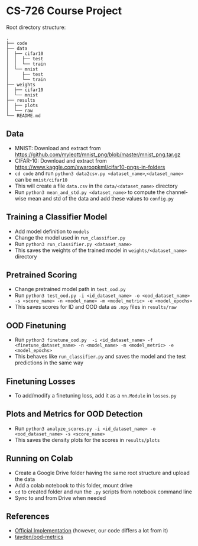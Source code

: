 # CS-726 Course Project
  
Root directory structure:
```
.
├── code
├── data
│  ├── cifar10
│  │  ├── test
│  │  └── train
│  └── mnist
│     ├── test
│     └── train
├── weights
│  ├── cifar10
│  └── mnist
├── results
│  ├── plots
│  └── raw
└── README.md
```
  
## Data
- MNIST: Download and extract from https://github.com/myleott/mnist_png/blob/master/mnist_png.tar.gz 
- CIFAR-10: Download and extract from https://www.kaggle.com/swaroopkml/cifar10-pngs-in-folders
- `cd code` and run `python3 data2csv.py <dataset_name>`,`<dataset_name>` can be `mnist/cifar10`
- This will create a file `data.csv` in the `data/<dataset_name>` directory
- Run `python3 mean_and_std.py <dataset_name>` to compute the channel-wise mean and std of the data and add these values to `config.py`

## Training a Classifier Model
- Add model definition to `models`
- Change the model used in `run_classifier.py`
- Run `python3 run_classifier.py <dataset_name>`
- This saves the weights of the trained model in `weights/<dataset_name>` directory

## Pretrained Scoring
- Change pretrained model path in `test_ood.py`
- Run `python3 test_ood.py -i <id_dataset_name> -o <ood_dataset_name> -s <score_name> -n <model_name> -m <model_metric> -e <model_epochs>`
- This saves scores for ID and OOD data as `.npy` files in `results/raw`

## OOD Finetuning
- Run `python3 finetune_ood.py  -i <id_dataset_name> -f <finetune_dataset_name> -n <model_name> -m <model_metric> -e <model_epochs>`
- This behaves like `run_classifier.py` and saves the model and the test predictions in the same way

## Finetuning Losses
- To add/modify a finetuning loss, add it as a `nn.Module` in `losses.py`

## Plots and Metrics for OOD Detection
- Run `python3 analyze_scores.py -i <id_dataset_name> -o <ood_dataset_name> -s <score_name>`
- This saves the density plots for the scores in `results/plots` 

## Running on Colab
- Create a Google Drive folder having the same root structure and upload the data
- Add a colab notebook to this folder, mount drive
- `cd` to created folder and run the `.py` scripts from notebook command line
- Sync to and from Drive when needed

## References
- [Official Implementation](https://github.com/wetliu/energy_ood) (however, our code differs a lot from it)
- [tayden/ood-metrics](https://github.com/tayden/ood-metrics)

